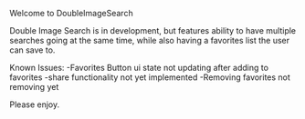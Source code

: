 Welcome to DoubleImageSearch

Double Image Search is in development, but features ability to have multiple searches going at the same time, while also having a favorites list the user can save to.

Known Issues:
  -Favorites Button ui state not updating after adding to favorites
  -share functionality not yet implemented
  -Removing favorites not removing yet


  Please enjoy.
